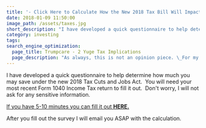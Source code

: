 ```yaml
---
title: '- Click Here to Calculate How the New 2018 Tax Bill Will Impact You -'
date: 2018-01-09 11:50:00
image_path: /assets/taxes.jpg
short_description: "I have developed a quick questionnaire to help determine how much you may save under the new 2018 Tax Cuts and Jobs Act.\_ You will need your most recent Form 1040 Income Tax return to fill it out.\_ Don't worry, I will not ask for any sensitive information."
category: investing
tags:
search_engine_optimization:
  page_title: Trumpcare - 2 Yuge Tax Implications
  page_description: "As always, this is not an opinion piece. \_For my full stance on the Better Care Act (BCRA) you'll have to wait for my exclusive Rachel Maddow interview airing soon. \_For now, we can look at the tax implications if the current BCRA is passed through the senate."
---
```



I have developed a quick questionnaire to help determine how much you may save under the new 2018 Tax Cuts and Jobs Act.&nbsp; You will need your most recent Form 1040 Income Tax return to fill it out.&nbsp; Don't worry, I will not ask for any sensitive information.

[If you have 5-10 minutes you can fill it out **HERE.**](https://brian605.typeform.com/to/S03Eer)

After you fill out the survey I will email you ASAP with the calculation.